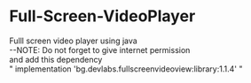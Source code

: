 # Full-Screen-VideoPlayer
Fulll screen video player using java <br />
--NOTE: Do not forget to give internet permission <br />
   and add this dependency <br />
   " implementation 'bg.devlabs.fullscreenvideoview:library:1.1.4' "
